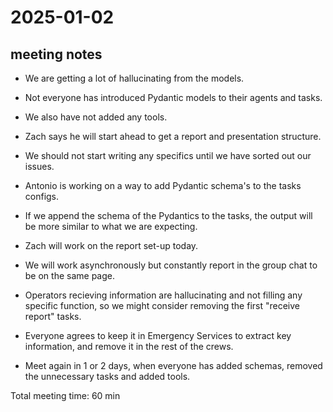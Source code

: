 # 2025-01-02

## meeting notes
- We are getting a lot of hallucinating from the models.
- Not everyone has introduced Pydantic models to their agents and tasks.
- We also have not added any tools.
- Zach says he will start ahead to get a report and presentation structure.
- We should not start writing any specifics until we have sorted out our issues.

- Antonio is working on a way to add Pydantic schema's to the tasks configs.
- If we append the schema of the Pydantics to the tasks, the output will be more similar to what we are expecting.

- Zach will work on the report set-up today.
- We will work asynchronously but constantly report in the group chat to be on the same page.

- Operators recieving information are hallucinating and not filling any specific function, so we might consider removing the first "receive report" tasks.
- Everyone agrees to keep it in Emergency Services to extract key information, and remove it in the rest of the crews.

- Meet again in 1 or 2 days, when everyone has added schemas, removed the unnecessary tasks and added tools.

Total meeting time: 60 min